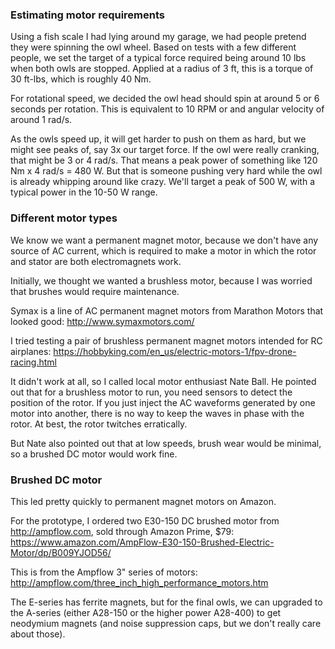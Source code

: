 ### Estimating motor requirements ###

Using a fish scale I had lying around my garage, we had people pretend they were spinning the owl wheel. Based on tests with a few different people, we set the target of a typical force required being around 10 lbs when both owls are stopped. Applied at a radius of 3 ft, this is a torque of 30 ft-lbs, which is roughly 40 Nm.

For rotational speed, we decided the owl head should spin at around 5 or 6 seconds per rotation. This is equivalent to 10 RPM or and angular velocity of around 1 rad/s.

As the owls speed up, it will get harder to push on them as hard, but we might see peaks of, say 3x our target force. If the owl were really cranking, that might be 3 or 4 rad/s. That means a peak power of something like 120 Nm x 4 rad/s = 480 W. But that is someone pushing very hard while the owl is already whipping around like crazy. We'll target a peak of 500 W, with a typical power in the 10-50 W range.

### Different motor types ###

We know we want a permanent magnet motor, because we don't have any source of AC current, which is required to make a motor in which the rotor and stator are both electromagnets work.

Initially, we thought we wanted a brushless motor, because I was worried that brushes would require maintenance. 

Symax is a line of AC permanent magnet motors from Marathon Motors that looked good: http://www.symaxmotors.com/

I tried testing a pair of brushless permanent magnet motors intended for RC airplanes: https://hobbyking.com/en_us/electric-motors-1/fpv-drone-racing.html

It didn't work at all, so I called local motor enthusiast Nate Ball. He pointed out that for a brushless motor to run, you need sensors to detect the position of the rotor. If you just inject the AC waveforms generated by one motor into another, there is no way to keep the waves in phase with the rotor. At best, the rotor twitches erratically.

But Nate also pointed out that at low speeds, brush wear would be minimal, so a brushed DC motor would work fine.

### Brushed DC motor ###

This led pretty quickly to permanent magnet motors on Amazon.

For the prototype, I ordered two E30-150 DC brushed motor from http://ampflow.com, sold through Amazon Prime, $79: https://www.amazon.com/AmpFlow-E30-150-Brushed-Electric-Motor/dp/B009YJOD56/

This is from the Ampflow 3" series of motors: http://ampflow.com/three_inch_high_performance_motors.htm

The E-series has ferrite magnets, but for the final owls, we can upgraded to the A-series (either A28-150 or the higher power A28-400) to get neodymium magnets (and noise suppression caps, but we don't really care about those).
